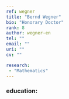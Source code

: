 ```yaml
---
ref: wegner
title: "Bernd Wegner"
bio: "Honorary Doctor"
rank: 8
author: wegner-en
tel: ""
email: ""
uri: ""
cv: ""

research:
 - "Mathematics"
---
```


### education:
